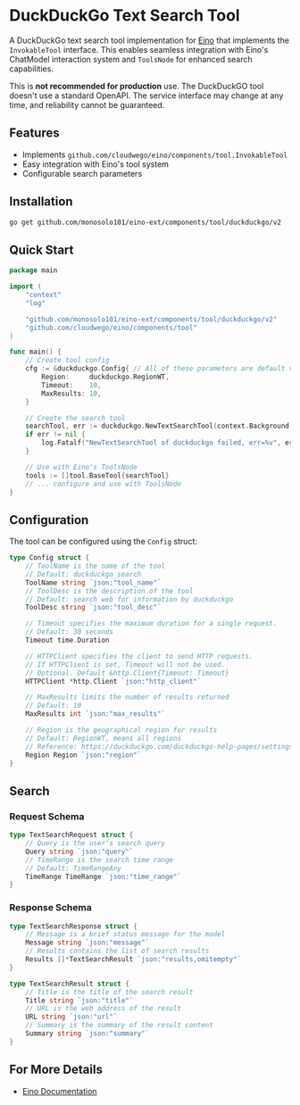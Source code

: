 # DuckDuckGo Text Search Tool

A DuckDuckGo text search tool implementation for [Eino](https://github.com/cloudwego/eino) that implements the `InvokableTool` interface. This enables seamless integration with Eino's ChatModel interaction system and `ToolsNode` for enhanced search capabilities.

This is **not recommended for production** use. The DuckDuckGO tool doesn't use a standard OpenAPI. The service interface may change at any time, and reliability cannot be guaranteed.

## Features

- Implements `github.com/cloudwego/eino/components/tool.InvokableTool`
- Easy integration with Eino's tool system
- Configurable search parameters

## Installation

```bash
go get github.com/monosolo101/eino-ext/components/tool/duckduckgo/v2
```

## Quick Start

```go
package main

import (
	"context"
	"log"

	"github.com/monosolo101/eino-ext/components/tool/duckduckgo/v2"
	"github.com/cloudwego/eino/components/tool"
)

func main() {
	// Create tool config
	cfg := &duckduckgo.Config{ // All of these parameters are default values, for demonstration purposes only
		Region:     duckduckgo.RegionWT,
		Timeout:    10,
		MaxResults: 10,
	}

	// Create the search tool
	searchTool, err := duckduckgo.NewTextSearchTool(context.Background(), cfg)
	if err != nil {
		log.Fatalf("NewTextSearchTool of duckduckgo failed, err=%v", err)
	}

	// Use with Eino's ToolsNode
	tools := []tool.BaseTool{searchTool}
	// ... configure and use with ToolsNode
}
```

## Configuration

The tool can be configured using the `Config` struct:

```go
type Config struct {
    // ToolName is the name of the tool
    // Default: duckduckgo_search
    ToolName string `json:"tool_name"`
    // ToolDesc is the description of the tool
    // Default: search web for information by duckduckgo
    ToolDesc string `json:"tool_desc"`

    // Timeout specifies the maximum duration for a single request.
    // Default: 30 seconds
    Timeout time.Duration

    // HTTPClient specifies the client to send HTTP requests.
    // If HTTPClient is set, Timeout will not be used.
    // Optional. Default &http.Client{Timeout: Timeout}
    HTTPClient *http.Client `json:"http_client"`

    // MaxResults limits the number of results returned
    // Default: 10
    MaxResults int `json:"max_results"`

    // Region is the geographical region for results
    // Default: RegionWT, means all regions
    // Reference: https://duckduckgo.com/duckduckgo-help-pages/settings/params
    Region Region `json:"region"`
}
```

## Search

### Request Schema

```go
type TextSearchRequest struct {
	// Query is the user's search query
    Query string `json:"query"`
    // TimeRange is the search time range
    // Default: TimeRangeAny
    TimeRange TimeRange `json:"time_range"`
}
```

### Response Schema

```go
type TextSearchResponse struct {
    // Message is a brief status message for the model
    Message string `json:"message"`
    // Results contains the list of search results
    Results []*TextSearchResult `json:"results,omitempty"`
}

type TextSearchResult struct {
    // Title is the title of the search result
    Title string `json:"title"`
    // URL is the web address of the result
    URL string `json:"url"`
    // Summary is the summary of the result content
    Summary string `json:"summary"`
}
```

## For More Details

- [Eino Documentation](https://github.com/cloudwego/eino)
